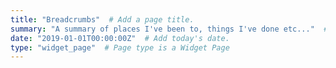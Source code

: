 ```yaml
---
title: "Breadcrumbs"  # Add a page title.
summary: "A summary of places I've been to, things I've done etc..."  # Add a page description.
date: "2019-01-01T00:00:00Z"  # Add today's date.
type: "widget_page"  # Page type is a Widget Page
---
```

